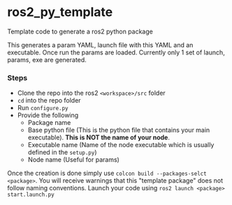 # ros2_py_template

Template code to generate a ros2 python package

This generates a param YAML, launch file with this YAML and an executable. Once run the params are loaded. Currently only 1 set of launch, params, exe are generated.

### Steps
- Clone the repo into the ros2 `<workspace>/src` folder
- `cd` into the repo folder
- Run `configure.py`
- Provide the following
  - Package name
  - Base python file (This is the python file that contains your main executable). **This is NOT the name of your node**.
  - Executable name (Name of the node executable which is usually defined in the `setup.py`)
  - Node name (Useful for params)
 

Once the creation is done simply use `colcon build --packages-selct <package>`. You will receive warnings that this "template package" does not follow naming conventions.
Launch your code using `ros2 launch <package> start.launch.py`
